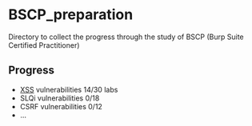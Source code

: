 # BSCP_preparation
Directory to collect the progress through the study of BSCP (Burp Suite Certified Practitioner)

## Progress
 - [XSS](./xxs/xss.md) vulnerabilities 14/30 labs
 - SLQi vulnerabilities 0/18
 - CSRF vulnerabilities 0/12
 - ...
